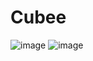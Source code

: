 # Cubee
![image](https://github.com/JoaoPedro0116/cubee3/assets/118128987/6549fa45-1cdd-4ada-8f79-d589f1bafacc)
![image](https://github.com/JoaoPedro0116/cubee3/assets/118128987/08efdd2f-ad97-40a0-a608-c5cf02010416)

